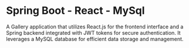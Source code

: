 # Spring Boot - React - MySql
A Gallery application that utilizes React.js for the frontend interface and a Spring backend integrated with JWT tokens for secure authentication. It leverages a MySQL database for efficient data storage and management.
